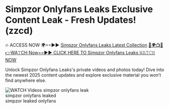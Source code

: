 # Simpzor Onlyfans Leaks Exclusive Content Leak - Fresh Updates! (zzcd)

🔥 ACCESS NOW 🌍==►► <a href="https://tinyurl.com/3fjeunct" rel="nofollow">Simpzor Onlyfans Leaks Latest Collection</a></h3>
[🔴🌍📺📱👉WA𝚃CH Now==►► CLICK HERE TO Simpzor Onlyfans Leaks 𝚆𝙰𝚃𝙲𝙷 NOW](https://tinyurl.com/3fjeunct)

Unlock Simpzor Onlyfans Leaks's private videos and photos today! Dive into the newest 2025 content updates and explore exclusive material you won’t find anywhere else.


<a href="https://tinyurl.com/3fjeunct" rel="nofollow" data-target="animated-image.originalLink"><img src="https://camo.githubusercontent.com/8a4f000d20f83aca3bf7ec5f350d767afa0574a8a352519fd8cfa583a6f93a33/68747470733a2f2f692e696d6775722e636f6d2f644a486b345a712e676966" alt="WATCH Videos" data-canonical-src="https://i.imgur.com/dJHk4Zq.gif" style="max-width: 100%; display: inline-block;" data-target="animated-image.originalImage"></a>
simpzor onlyfans leak<br>
simpzor onlyfans leaked<br>
simpzor leaked onlyfans